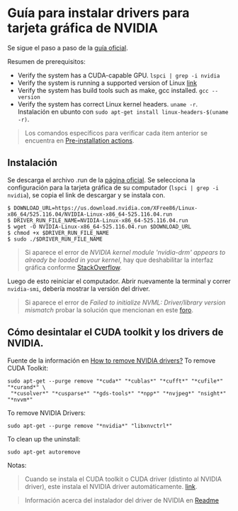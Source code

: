 # Guía para instalar drivers para tarjeta gráfica de NVIDIA


Se sigue el paso a paso de la [guía oficial](https://docs.nvidia.com/datacenter/tesla/tesla-installation-notes/index.html).

Resumen de prerequisitos:
- Verify the system has a CUDA-capable GPU. `lspci | grep -i nvidia`
- Verify the system is running a supported version of Linux [link](https://docs.nvidia.com/cuda/cuda-toolkit-release-notes/index.html)
- Verify the system has build tools such as make, gcc installed. `gcc --version`
- Verify the system has correct Linux kernel headers. `uname -r`. Instalación en ubunto con `sudo apt-get install linux-headers-$(uname -r)`.

> Los comandos específicos para verificar cada item anterior se encuentra en [Pre-installation actions](https://docs.nvidia.com/cuda/cuda-installation-guide-linux/index.html#pre-installation-actions).


## Instalación

Se descarga el archivo .run de la [página oficial](https://www.nvidia.com/Download/index.aspx?lang=en-us). Se selecciona la configuración para la tarjeta gráfica de su computador (`lspci | grep -i nvidia`), se copia el link de descargar y se instala con.

```shell
$ DOWNLOAD_URL=https://us.download.nvidia.com/XFree86/Linux-x86_64/525.116.04/NVIDIA-Linux-x86_64-525.116.04.run
$ DRIVER_RUN_FILE_NAME=NVIDIA-Linux-x86_64-525.116.04.run
$ wget -O NVIDIA-Linux-x86_64-525.116.04.run $DOWNLOAD_URL
$ chmod +x $DRIVER_RUN_FILE_NAME
$ sudo ./$DRIVER_RUN_FILE_NAME
```
> Si aparece el error de _NVIDIA kernel module 'nvidia-drm' appears to already be loaded in your kernel_, hay que deshabilitar la interfaz gráfica conforme [StackOverflow](https://unix.stackexchange.com/questions/440840/how-to-unload-kernel-module-nvidia-drm).

Luego de esto reiniciar el computador. Abrir nuevamente la terminal y correr `nvidia-smi`, debería mostrar la versión del driver.

> Si aparece el error de _Failed to initialize NVML: Driver/library version mismatch_ probar la solución que mencionan en este [foro](https://forums.developer.nvidia.com/t/failed-to-initialize-nvml-driver-library-version-mismatch/190421).

## Cómo desintalar el CUDA toolkit y los drivers de NVIDIA.

Fuente de la información en [How to remove NVIDIA drivers?](https://docs.nvidia.com/cuda/cuda-installation-guide-linux/index.html#removing-cuda-toolkit-and-driver)
To remove CUDA Toolkit:

```shell
sudo apt-get --purge remove "*cuda*" "*cublas*" "*cufft*" "*cufile*" "*curand*" \
 "*cusolver*" "*cusparse*" "*gds-tools*" "*npp*" "*nvjpeg*" "nsight*" "*nvvm*"
```

To remove NVIDIA Drivers:

```shell
sudo apt-get --purge remove "*nvidia*" "libxnvctrl*"
```

To clean up the uninstall:

```shell
sudo apt-get autoremove
```

Notas:
> Cuando se instala el CUDA toolkit o CUDA driver (distinto al NVIDIA driver), este instala el NVIDIA driver automáticamente. [link](https://docs.nvidia.com/cuda/cuda-toolkit-release-notes/index.html#new-features).

> Información acerca del instalador del driver de NVIDIA en [Readme](https://download.nvidia.com/XFree86/Linux-x86_64/450.80.02/README/)